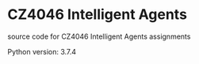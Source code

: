 # CZ4046 Intelligent Agents

source code for CZ4046 Intelligent Agents assignments  

Python version: 3.7.4
